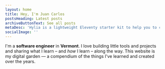 ```yaml
---
layout: home
title: Hey, I'm Juan Carlos
postsHeading: Latest posts
archiveButtonText: See all posts
metaDesc: 'Hylia is a lightweight Eleventy starter kit to help you to create your own blog or personal website.'
socialImage: ''
---
```


I'm a **software engineer** in **Vermont**. I love building little tools and projects and sharing what I learn – and _how_ I learn – along the way. This website is my digital garden — a compendium of the things I've learned and created over the years.
